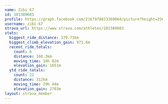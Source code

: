 ```yaml
---
name: Zibi 67
id: 101389603
profile: https://graph.facebook.com/2167978823369064/picture?height=256&width=256
username: zibi-67
strava_url: https://www.strava.com/athletes/101389603
stats:
  biggest_ride_distance: 179.73km
  biggest_climb_elevation_gain: 971.6m
  recent_ride_totals:
    count: 6
    distance: 160.3km
    moving_time: 10h 02m
    elevation_gain: 1651m
  ytd_ride_totals:
    count: 22
    distance: 312km
    moving_time: 29h 44m
    elevation_gain: 2703m
layout: strava_member
--- 
```

